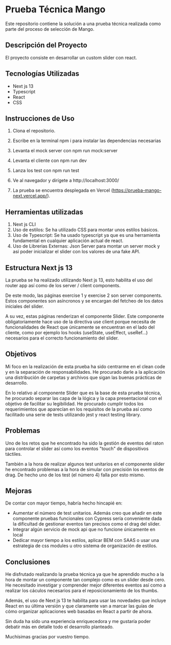 # Prueba Técnica Mango

Este repositorio contiene la solución a una prueba técnica realizada como parte del proceso de selección de Mango.

## Descripción del Proyecto

El proyecto consiste en desarrollar un custom slider con react. 

## Tecnologías Utilizadas

- Next js 13
- Typescript
- React
- CSS

## Instrucciones de Uso

1. Clona el repositorio.
2. Escribe en la terminal npm i para instalar las dependencias necesarias
3. Levanta el mock server con npm run mock:server
4. Levanta el cliente con npm run dev
5. Lanza los test con npm run test
6. Ve al navegador y dirígete a http://localhost:3000/

7. La prueba se encuentra desplegada en Vercel (https://prueba-mango-next.vercel.app/).


## Herramientas utilizadas

1. Next js CLI
2. Uso de estilos: Se ha utilizado CSS para montar unos estilos básicos. 
3. Uso de Typescript: Se ha usado typescript ya que es una herramienta fundamental en cualquier aplicación actual de react.
4. Uso de Librerias Externas: Json Server para montar un server mock y así poder inicializar el slider con los valores de una fake API.

## Estructura Next js 13

La prueba se ha realizado utilizando Next js 13, esto habilita el uso del router app así como de los server / client components.

De este modo, las páginas exercise 1 y exercise 2 son server components. Estos componentes son asíncronos y se encargan del fetcheo de los datos iniciales del slider.

A su vez, estas páginas renderizan el componente Slider. Este componente obligatoriamente hace uso de la directiva use client porque necesita de funcionalidades de React que únicamente se encuentran en el lado del cliente, como por ejemplo los hooks (useState, useEffect, useRef...) necesarios para el correcto funcionamiento del slider.

## Objetivos

Mi foco en la realización de esta prueba ha sido centrarme en el clean code y en la separación de responsabilidades. 
He procurado darle a la aplicación una distribución de carpetas y archivos que sigan las buenas prácticas de desarrollo.

En lo relativo al componente Slider que es la base de esta prueba técnica, he procurado separar las capa de la lógica y la capa presentacional
con el objetivo de facilitar su legibilidad. He procurado cumplir todos los requerimientos que aparecían en los requisitos de la prueba así 
como facilitado una serie de tests utilizando jest y react testing library.

## Problemas

Uno de los retos que he encontrado
ha sido la gestión de eventos del raton para controlar el slider así como los eventos "touch" de dispositivos táctiles.

También a la hora de realizar algunos test unitarios en el componente slider he encontrado problemas a la hora de simular con precisión
los eventos de drag. De hecho uno de los test (el número 4) falla por esto mismo.

## Mejoras

De contar con mayor tiempo, habría hecho hincapié en:

- Aumentar el número de test unitarios. Además creo que añadir en este componente pruebas funcionales con Cypress sería conveniente dada la dificultad de gestionar eventos tan precisos como el drag del slider.
- Integrar algún servicio de mock api que no funcione únicamente en local
- Dedicar mayor tiempo a los estilos, aplicar BEM con SAAS o usar una estrategia de css modules u otro sistema de organización de estilos. 

## Conclusiones

He disfrutado realizando la prueba técnica ya que he aprendido mucho a la hora de montar un componente tan complejo como es un slider desde cero. He necesitado investigar y comprender mejor diferentes eventos
así como a realizar los cáculos necesarios para el reposicionamiento de los thumbs. 

Además, el uso de Next js 13 te habilita para usar las novedades que incluye React en su última versión y que claramente van a marcar las guías de cómo organizar aplicaciones web basadas en React a partir de ahora.

Sin duda ha sido una experiencia enriquecedora y me gustaría poder debatir más en detalle todo el desarrollo planteado.

Muchísimas gracias por vuestro tiempo.
